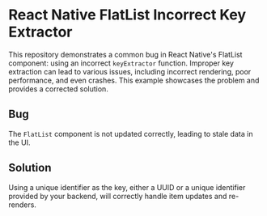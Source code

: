 # React Native FlatList Incorrect Key Extractor

This repository demonstrates a common bug in React Native's FlatList component: using an incorrect `keyExtractor` function.  Improper key extraction can lead to various issues, including incorrect rendering, poor performance, and even crashes. This example showcases the problem and provides a corrected solution.

## Bug
The `FlatList` component is not updated correctly, leading to stale data in the UI.

## Solution
Using a unique identifier as the key, either a UUID or a unique identifier provided by your backend, will correctly handle item updates and re-renders.
